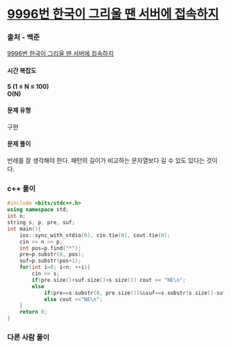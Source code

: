 # [9996번 한국이 그리울 땐 서버에 접속하지](https://www.acmicpc.net/problem/9996)

### 출처 - 백준
[9996번 한국이 그리울 땐 서버에 접속하지](https://www.acmicpc.net/problem/9996)

#### 시간 복잡도
**S (1 ≤ N ≤ 100)**  
**O(N)**

#### 문제 유형
구현

#### 문제 풀이
반례를 잘 생각해야 한다. 패턴의 길이가 비교하는 문자열보다 길 수 있도 있다는 것이다.

### c++ 풀이
```c++
#include <bits/stdc++.h>
using namespace std;
int n;
string s, p, pre, suf;
int main(){
    ios::sync_with_stdio(0), cin.tie(0), cout.tie(0);
    cin >> n >> p;
    int pos=p.find("*");
    pre=p.substr(0, pos);
    suf=p.substr(pos+1);
    for(int i=0; i<n; ++i){
        cin >> s;
        if(pre.size()+suf.size()>s.size()) cout << "NE\n";
        else
            if(pre==s.substr(0, pre.size())&&suf==s.substr(s.size()-suf.size())) cout << "DA\n";
            else cout <<"NE\n";
    }
    return 0;
}
```

### 다른 사람 풀이
```c++

```